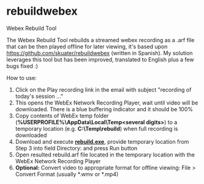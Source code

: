 # rebuildwebex
Webex Rebuild Tool

The Webex Rebuild Tool rebuilds a streamed webex recording as a .arf file that can be then played offline for later viewing, it's based upon https://github.com/skuater/rebuildwebex (written in Spanish). My solution leverages this tool but has been improved, translated to English plus a few bugs fixed :)

How to use:
1. Click on the Play recording link in the email with subject "recording of today's session ..."
2. This opens the WebEx Network Recording Player, wait until video will be downloaded. There is a blue buffering indicator and it should be 100%
3. Copy contents of WebEx temp folder (**%USERPROFILE%\AppData\Local\Temp\<several digits>**) to a temporary location (e.g. **C:\Temp\rebuild**) when full recording is downloaded
4. Download and execute **[rebuild.exe](https://github.com/BrendanCrowleyACI/rebuildwebex/blob/master/exe/rebuild.exe)**, provide temporary location from Step 3 into field Directory: and press Run button
5. Open resulted rebuild.arf file located in the temporary location with the WebEx Network Recording Player
6. **Optional:** Convert video to appropriate format for offline viewing: File > Convert Format (usually *.wmv or *.mp4)
